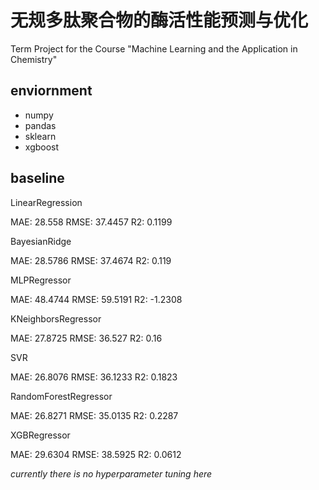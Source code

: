 # 无规多肽聚合物的酶活性能预测与优化
Term Project for the Course "Machine Learning and the Application in Chemistry"

## enviornment
- numpy
- pandas
- sklearn
- xgboost

## baseline
LinearRegression

MAE: 28.558 RMSE: 37.4457 R2: 0.1199

BayesianRidge

MAE: 28.5786 RMSE: 37.4674 R2: 0.119

MLPRegressor

MAE: 48.4744 RMSE: 59.5191 R2: -1.2308

KNeighborsRegressor

MAE: 27.8725 RMSE: 36.527 R2: 0.16

SVR

MAE: 26.8076 RMSE: 36.1233 R2: 0.1823

RandomForestRegressor

MAE: 26.8271 RMSE: 35.0135 R2: 0.2287

XGBRegressor

MAE: 29.6304 RMSE: 38.5925 R2: 0.0612

*currently there is no hyperparameter tuning here*